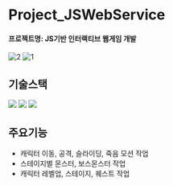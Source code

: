 # Project_JSWebService
#### 프로젝트명: JS기반 인터랙티브 웹게임 개발

![2](https://user-images.githubusercontent.com/59241047/168846036-d13d7de2-f43e-47c6-ac0c-06c8dfe2c517.PNG)
![1](https://user-images.githubusercontent.com/59241047/168846054-66cd6128-b99b-4b84-ad0b-43fa05cad882.PNG)

## 기술스택
<img src="https://img.shields.io/badge/HTML-E34F26?style=for-the-badge&logo=html&logoColor=white"> <img src="https://img.shields.io/badge/CSS-1572B6?style=for-the-badge&logo=css&logoColor=white"> <img src="https://img.shields.io/badge/JS-F7DF1E?style=for-the-badge&logo=js&logoColor=white">

## 주요기능
- 캐릭터 이동, 공격, 슬라이딩, 죽음 모션 작업
- 스테이지별 몬스터, 보스몬스터 작업
- 캐릭터 레벨업, 스테이지, 퀘스트 작업
